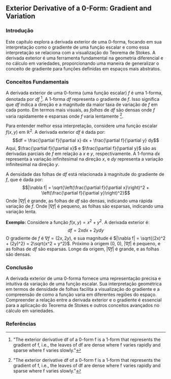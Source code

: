 ## Exterior Derivative of a 0-Form: Gradient and Variation

### Introdução
Este capítulo explora a derivada exterior de uma 0-forma, focando em sua interpretação como o gradiente de uma função escalar e como essa interpretação se relaciona com a visualização do Teorema de Stokes. A derivada exterior é uma ferramenta fundamental na geometria diferencial e no cálculo em variedades, proporcionando uma maneira de generalizar o conceito de gradiente para funções definidas em espaços mais abstratos.

### Conceitos Fundamentais
A derivada exterior de uma 0-forma (uma função escalar) $f$ é uma 1-forma, denotada por $df$ [^1]. A 1-forma $df$ representa o gradiente de $f$. Isso significa que $df$ indica a direção e a magnitude da maior taxa de variação de $f$ em cada ponto. Em termos mais visuais, as *folhas* de $df$ são densas onde $f$ varia rapidamente e esparsas onde $f$ varia lentamente [^1].

Para entender melhor essa interpretação, considere uma função escalar $f(x, y)$ em $\mathbb{R}^2$. A derivada exterior $df$ é dada por:
$$df = \frac{\partial f}{\partial x} dx + \frac{\partial f}{\partial y} dy$$
Aqui, $\frac{\partial f}{\partial x}$ e $\frac{\partial f}{\partial y}$ são as derivadas parciais de $f$ em relação a $x$ e $y$, respectivamente. A 1-forma $dx$ representa a variação infinitesimal na direção $x$, e $dy$ representa a variação infinitesimal na direção $y$.

A densidade das folhas de $df$ está relacionada à magnitude do gradiente de $f$, que é dada por:
$$|\nabla f| = \sqrt{\left(\frac{\partial f}{\partial x}\right)^2 + \left(\frac{\partial f}{\partial y}\right)^2}$$
Onde $|\nabla f|$ é grande, as folhas de $df$ são densas, indicando uma rápida variação de $f$. Onde $|\nabla f|$ é pequeno, as folhas são esparsas, indicando uma variação lenta.

**Exemplo:**
Considere a função $f(x, y) = x^2 + y^2$. A derivada exterior é:
$$df = 2x dx + 2y dy$$
O gradiente de $f$ é $\nabla f = (2x, 2y)$, e sua magnitude é $|\nabla f| = \sqrt{(2x)^2 + (2y)^2} = 2\sqrt{x^2 + y^2}$. Próximo à origem (0, 0), $|\nabla f|$ é pequeno, e as folhas de $df$ são esparsas. Longe da origem, $|\nabla f|$ é grande, e as folhas são densas.

### Conclusão
A derivada exterior de uma 0-forma fornece uma representação precisa e intuitiva da variação de uma função escalar. Sua interpretação geométrica em termos de densidade de folhas facilita a visualização do gradiente e a compreensão de como a função varia em diferentes regiões do espaço. Compreender a relação entre a derivada exterior e o gradiente é essencial para a aplicação do Teorema de Stokes e outros conceitos avançados no cálculo em variedades.

### Referências
[^1]: "The exterior derivative df of a 0-form f is a 1-form that represents the gradient of f, i.e., the leaves of df are dense where f varies rapidly and sparse where f varies slowly."
<!-- END -->